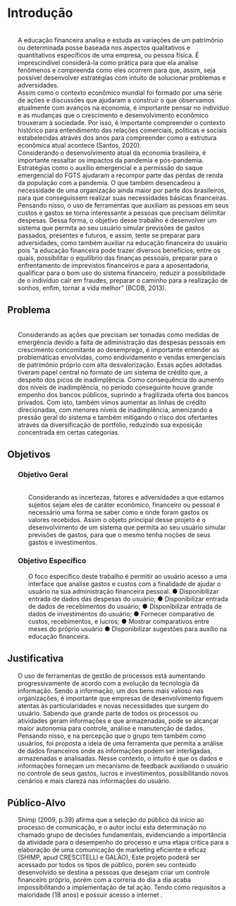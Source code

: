 # Introdução

<ol>
<br> A educação financeira analisa e estuda as variações de um patrimônio ou determinada posse baseada nos aspectos qualitativos e quantitativos específicos de uma empresa, ou pessoa física. É imprescindível considerá-la como prática para que ela analise fenômenos e compreenda como eles ocorrem para que, assim, seja possível desenvolver estratégias com intuito de solucionar problemas e adversidades.
	<br>Assim como o contexto econômico mundial foi formado por uma série de ações e discussões que ajudaram a construir o que observamos atualmente com avanços na economia, é importante pensar no indivíduo e as mudanças que o crescimento  e desenvolvimento econômico trouxeram à sociedade. Por isso, é importante compreender o contexto histórico para entendimento das relações comerciais, políticas e sociais estabelecidas através dos anos para compreender como a estrutura econômica atual acontece (Santos, 2020).
	<br>Considerando o desenvolvimento atual da economia brasileira, é importante ressaltar os impactos da pandemia e pós-pandemia. Estratégias como o auxílio emergencial e a permissão do saque emergencial do FGTS ajudaram a recompor parte das perdas de renda da população com a pandemia. O que também desencadeou a necessidade de uma organização ainda maior por parte dos brasileiros, para que conseguissem realizar suas necessidades básicas financeiras.
	<br>Pensando nisso, o uso de ferramentas que auxiliam as pessoas em seus custos e gastos se torna interessante a pessoas que precisam delimitar despesas. Dessa forma, o objetivo desse trabalho é desenvolver um sistema que permita ao seu usuário simular previsões de gastos passados, presentes e futuros, e assim, tente se preparar para adversidades, como também auxiliar na educação financeira do usuário pois “a educação financeira pode trazer diversos benefícios, entre os quais, possibilitar o equilíbrio das finanças pessoais, preparar para o enfrentamento de imprevistos financeiros e para a aposentadoria, qualificar para o bom uso do sistema financeiro, reduzir a possibilidade de o indivíduo cair em fraudes, preparar o caminho para a realização de sonhos, enfim, tornar a vida melhor” (BCDB, 2013).

 </ol>
 
## Problema
<ol>
 </br>Considerando as ações que precisam ser tomadas como medidas de emergência devido a falta de administração das despesas pessoais em crescimento concomitante ao desemprego, é importante entender as problemáticas envolvidas, como endividamento e vendas emergenciais de patrimônio próprio com alta desvalorização. Essas ações adotadas tiveram papel central no formato de um sistema de crédito que, a despeito dos picos de inadimplência. Como consequência do aumento dos níveis de inadimplência, no período conseguinte houve grande empenho dos bancos públicos, suprindo a fragilizada oferta dos bancos privados. Com isto, também vimos aumentar as linhas de crédito direcionadas, com menores níveis de inadimplência, amenizando a pressão geral do sistema e também mitigando o risco dos ofertantes através da diversificação de portfólio, reduzindo sua exposição concentrada em certas categorias.
</ol>


## Objetivos
<ol>
 
### Objetivo Geral
<ol>
 <br>Considerando as incertezas, fatores e adversidades a que estamos sujeitos sejam eles de caráter econômico, financeiro ou pessoal é necessário uma forma se saber como e onde foram gastos os valores recebidos.  Assim o objeto principal desse projeto é o desenvolvimento de um sistema que permita ao seu usuário simular previsões de gastos, para que o mesmo tenha noções de seus gastos e investimentos.
</ol>
 
 ### Objetivo Específico
 <ol>
 O foco específico deste trabalho é permitir ao usuário acesso a uma interface que analise gastos e custos com a finalidade de ajudar o usuário na sua administração financeira pessoal.
●	Disponibilizar entrada de dados das despesas do usuário;
●	Disponibilizar entrada de dados de recebimentos do usuário;
●	Disponibilizar entrada de dados de investimentos do usuário;
●	Fornecer comparativo de custos, recebimentos, e lucros;
●	Mostrar comparativos entre meses do próprio usuário
●	Disponibilizar sugestões para auxílio na educação financeira.
</ol>
</ol>

## Justificativa
<ol>
 O uso de ferramentas de gestão de processos está aumentando progressivamente de acordo com a evolução da tecnologia da informação. Sendo a informação, um dos bens mais valioso nas organizações, é importante que empresas de desenvolvimento fiquem atentas às particularidades e novas necessidades que surgem do usuário. Sabendo que grande parte de todos os processos ou atividades geram informações e que armazenadas, pode se alcançar maior autonomia para controle, análise e manutenção de dados. Pensando nisso, e na percepção que o grupo tem também como usuários, foi proposta a ideia de uma ferramenta que permita a análise de dados financeiros onde as informações podem ser interligadas, armazenadas e analisadas. 
Nesse contexto, o intuito é que os dados e informações forneçam um mecanismo de feedback auxiliando o usuário no controle de seus gastos, lucros e investimentos, possibilitando novos cenários e mais clareza nas informações do usuário. 

</ol>

## Público-Alvo
<ol>
 
 Shimp (2009, p.39) afirma que a seleção do público dá início ao processo de comunicação, e o autor inclui esta determinação no chamado grupo de decisões fundamentais, evidenciando a importância da atividade para o desempenho do processo e uma etapa crítica para a elaboração de uma comunicação de marketing eficiente e eficaz (SHIMP, apud CRESCITELLI e GALÃO), Este projeto poderá ser acessado por todos os tipos de público, porém seu conteúdo desenvolvido se destina a pessoas que desejam criar um controle financeiro próprio, porém com a correria do dia a dia acaba impossibilitando a implementação de tal ação. Tendo como requisitos a maioridade (18 anos) e possuir acesso a internet .
</ol>

